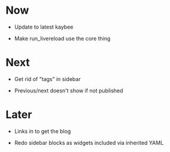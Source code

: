 # Now

- Update to latest kaybee

- Make run_livereload use the core thing

# Next

- Get rid of "tags" in sidebar

- Previous/next doesn't show if not published

# Later

- Links in <head> to get the blog

- Redo sidebar blocks as widgets included via inherited YAML
